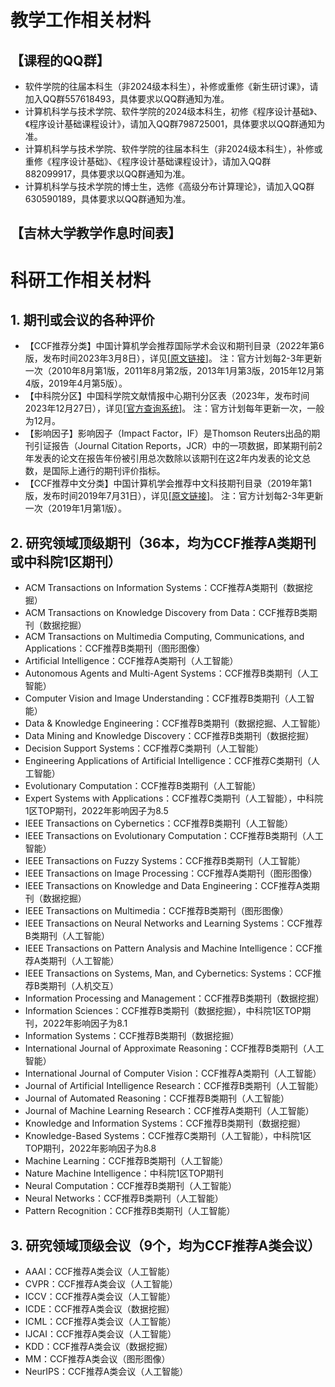 # 教学工作相关材料

## 【课程的QQ群】
+ 软件学院的往届本科生（非2024级本科生），补修或重修《新生研讨课》，请加入QQ群557618493，具体要求以QQ群通知为准。
+ 计算机科学与技术学院、软件学院的2024级本科生，初修《程序设计基础》、《程序设计基础课程设计》，请加入QQ群798725001，具体要求以QQ群通知为准。
+ 计算机科学与技术学院、软件学院的往届本科生（非2024级本科生），补修或重修《程序设计基础》、《程序设计基础课程设计》，请加入QQ群882099917，具体要求以QQ群通知为准。
+ 计算机科学与技术学院的博士生，选修《高级分布计算理论》，请加入QQ群630590189，具体要求以QQ群通知为准。

## 【吉林大学教学作息时间表】

# 科研工作相关材料

## 1. 期刊或会议的各种评价
+ 【CCF推荐分类】中国计算机学会推荐国际学术会议和期刊目录（2022年第6版，发布时间2023年3月8日），详见[<A href="https://www.ccf.org.cn/Academic_Evaluation/By_category/" target="_black">原文链接</A>]。
注：官方计划每2-3年更新一次（2010年8月第1版，2011年8月第2版，2013年1月第3版，2015年12月第4版，2019年4月第5版）。
+ 【中科院分区】中国科学院文献情报中心期刊分区表（2023年，发布时间2023年12月27日），详见[<A href="https://www.fenqubiao.com/" target="_black">官方查询系统</A>]。
注：官方计划每年更新一次，一般为12月。
+ 【影响因子】影响因子（Impact Factor，IF）是Thomson Reuters出品的期刊引证报告（Journal Citation Reports，JCR）中的一项数据，即某期刊前2年发表的论文在报告年份被引用总次数除以该期刊在这2年内发表的论文总数，是国际上通行的期刊评价指标。
+ 【CCF推荐中文分类】中国计算机学会推荐中文科技期刊目录（2019年第1版，发布时间2019年7月31日），详见[<A href="https://www.ccf.org.cn/Focus/2019-07-31/667609.shtml" target="_black">原文链接</A>]。
注：官方计划每2-3年更新一次（2019年1月第1版）。

## 2. 研究领域顶级期刊（36本，均为CCF推荐A类期刊或中科院1区期刊）
+ ACM Transactions on Information Systems：CCF推荐A类期刊（数据挖掘）
+ ACM Transactions on Knowledge Discovery from Data：CCF推荐B类期刊（数据挖掘）
+ ACM Transactions on Multimedia Computing, Communications, and Applications：CCF推荐B类期刊（图形图像）
+ Artificial Intelligence：CCF推荐A类期刊（人工智能）
+ Autonomous Agents and Multi-Agent Systems：CCF推荐B类期刊（人工智能）
+ Computer Vision and Image Understanding：CCF推荐B类期刊（人工智能）
+ Data & Knowledge Engineering：CCF推荐B类期刊（数据挖掘、人工智能）
+ Data Mining and Knowledge Discovery：CCF推荐B类期刊（数据挖掘）
+ Decision Support Systems：CCF推荐C类期刊（人工智能）
+ Engineering Applications of Artificial Intelligence：CCF推荐C类期刊（人工智能）
+ Evolutionary Computation：CCF推荐B类期刊（人工智能）
+ Expert Systems with Applications：CCF推荐C类期刊（人工智能），中科院1区TOP期刊，2022年影响因子为8.5
+ IEEE Transactions on Cybernetics：CCF推荐B类期刊（人工智能）
+ IEEE Transactions on Evolutionary Computation：CCF推荐B类期刊（人工智能）
+ IEEE Transactions on Fuzzy Systems：CCF推荐B类期刊（人工智能）
+ IEEE Transactions on Image Processing：CCF推荐A类期刊（图形图像）
+ IEEE Transactions on Knowledge and Data Engineering：CCF推荐A类期刊（数据挖掘）
+ IEEE Transactions on Multimedia：CCF推荐B类期刊（图形图像）
+ IEEE Transactions on Neural Networks and Learning Systems：CCF推荐B类期刊（人工智能）
+ IEEE Transactions on Pattern Analysis and Machine Intelligence：CCF推荐A类期刊（人工智能）
+ IEEE Transactions on Systems, Man, and Cybernetics: Systems：CCF推荐B类期刊（人机交互）
+ Information Processing and Management：CCF推荐B类期刊（数据挖掘）
+ Information Sciences：CCF推荐B类期刊（数据挖掘），中科院1区TOP期刊，2022年影响因子为8.1
+ Information Systems：CCF推荐B类期刊（数据挖掘）
+ International Journal of Approximate Reasoning：CCF推荐B类期刊（人工智能）
+ International Journal of Computer Vision：CCF推荐A类期刊（人工智能）
+ Journal of Artificial Intelligence Research：CCF推荐B类期刊（人工智能）
+ Journal of Automated Reasoning：CCF推荐B类期刊（人工智能）
+ Journal of Machine Learning Research：CCF推荐A类期刊（人工智能）
+ Knowledge and Information Systems：CCF推荐B类期刊（数据挖掘）
+ Knowledge-Based Systems：CCF推荐C类期刊（人工智能），中科院1区TOP期刊，2022年影响因子为8.8
+ Machine Learning：CCF推荐B类期刊（人工智能）
+ Nature Machine Intelligence：中科院1区TOP期刊
+ Neural Computation：CCF推荐B类期刊（人工智能）
+ Neural Networks：CCF推荐B类期刊（人工智能）
+ Pattern Recognition：CCF推荐B类期刊（人工智能）

## 3. 研究领域顶级会议（9个，均为CCF推荐A类会议）
+ AAAI：CCF推荐A类会议（人工智能）
+ CVPR：CCF推荐A类会议（人工智能）
+ ICCV：CCF推荐A类会议（人工智能）
+ ICDE：CCF推荐A类会议（数据挖掘）
+ ICML：CCF推荐A类会议（人工智能）
+ IJCAI：CCF推荐A类会议（人工智能）
+ KDD：CCF推荐A类会议（数据挖掘）
+ MM：CCF推荐A类会议（图形图像）
+ NeurIPS：CCF推荐A类会议（人工智能）
